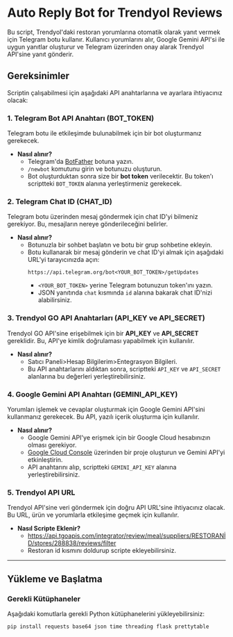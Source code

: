 # Auto Reply Bot for Trendyol Reviews

Bu script, Trendyol'daki restoran yorumlarına otomatik olarak yanıt vermek için Telegram botu kullanır. Kullanıcı yorumlarını alır, Google Gemini API'si ile uygun yanıtlar oluşturur ve Telegram üzerinden onay alarak Trendyol API'sine yanıt gönderir.

## Gereksinimler

Scriptin çalışabilmesi için aşağıdaki API anahtarlarına ve ayarlara ihtiyacınız olacak:

### 1. **Telegram Bot API Anahtarı (BOT_TOKEN)**

Telegram botu ile etkileşimde bulunabilmek için bir bot oluşturmanız gerekecek.

- **Nasıl alınır?**
  - Telegram'da [BotFather](https://core.telegram.org/bots#botfather) botuna yazın.
  - `/newbot` komutunu girin ve botunuzu oluşturun.
  - Bot oluşturduktan sonra size bir **bot token** verilecektir. Bu token'ı scriptteki `BOT_TOKEN` alanına yerleştirmeniz gerekecek.

### 2. **Telegram Chat ID (CHAT_ID)**

Telegram botu üzerinden mesaj göndermek için chat ID'yi bilmeniz gerekiyor. Bu, mesajların nereye gönderileceğini belirler.

- **Nasıl alınır?**
  - Botunuzla bir sohbet başlatın ve botu bir grup sohbetine ekleyin.
  - Botu kullanarak bir mesaj gönderin ve chat ID'yi almak için aşağıdaki URL'yi tarayıcınızda açın:
    ```
    https://api.telegram.org/bot<YOUR_BOT_TOKEN>/getUpdates
    ```
    - `<YOUR_BOT_TOKEN>` yerine Telegram botunuzun token'ını yazın.
    - JSON yanıtında `chat` kısmında `id` alanına bakarak chat ID'nizi alabilirsiniz.

### 3. **Trendyol GO API Anahtarları (API_KEY ve API_SECRET)**

Trendyol GO API'sine erişebilmek için bir **API_KEY** ve **API_SECRET** gereklidir. Bu, API'ye kimlik doğrulaması yapabilmek için kullanılır.

- **Nasıl alınır?**
  - Satıcı Paneli>Hesap Bilgilerim>Entegrasyon Bilgileri.
  - Bu API anahtarlarını aldıktan sonra, scriptteki `API_KEY` ve `API_SECRET` alanlarına bu değerleri yerleştirebilirsiniz.

### 4. **Google Gemini API Anahtarı (GEMINI_API_KEY)**

Yorumları işlemek ve cevaplar oluşturmak için Google Gemini API'sini kullanmanız gerekecek. Bu API, yazılı içerik oluşturma için kullanılır.

- **Nasıl alınır?**
  - Google Gemini API'ye erişmek için bir Google Cloud hesabınızın olması gerekiyor.
  - [Google Cloud Console](https://console.cloud.google.com/) üzerinden bir proje oluşturun ve Gemini API'yi etkinleştirin.
  - API anahtarını alıp, scriptteki `GEMINI_API_KEY` alanına yerleştirebilirsiniz.

### 5. **Trendyol API URL**

Trendyol API'sine veri göndermek için doğru API URL'sine ihtiyacınız olacak. Bu URL, ürün ve yorumlarla etkileşime geçmek için kullanılır.

- **Nasıl Scripte Eklenir?**
  - https://api.tgoapis.com/integrator/review/meal/suppliers/RESTORANİD/stores/288838/reviews/filter
  - Restoran id kısmını doldurup scripte ekleyebilirsiniz.

---

## Yükleme ve Başlatma

### Gerekli Kütüphaneler

Aşağıdaki komutlarla gerekli Python kütüphanelerini yükleyebilirsiniz:

```bash
pip install requests base64 json time threading flask prettytable
